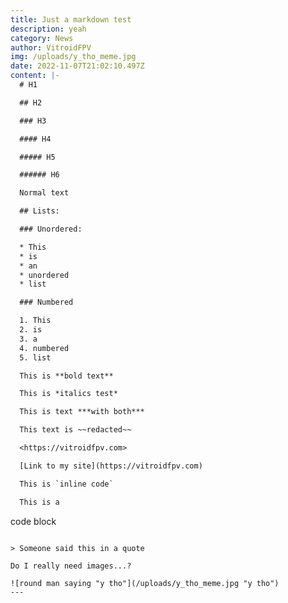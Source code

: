 ```yaml
---
title: Just a markdown test
description: yeah
category: News
author: VitroidFPV
img: /uploads/y_tho_meme.jpg
date: 2022-11-07T21:02:10.497Z
content: |-
  # H1

  ## H2

  ### H3

  #### H4

  ##### H5

  ###### H6

  Normal text

  ## Lists:

  ### Unordered:

  * This
  * is
  * an
  * unordered
  * list

  ### Numbered

  1. This
  2. is
  3. a
  4. numbered
  5. list

  This is **bold text**

  This is *italics test*

  This is text ***with both***

  This text is ~~redacted~~

  <https://vitroidfpv.com>

  [Link to my site](https://vitroidfpv.com)

  This is `inline code`

  This is a 

  ```
  code block
  ```

  > Someone said this in a quote

  Do I really need images...?

  ![round man saying "y tho"](/uploads/y_tho_meme.jpg "y tho")
---
```

